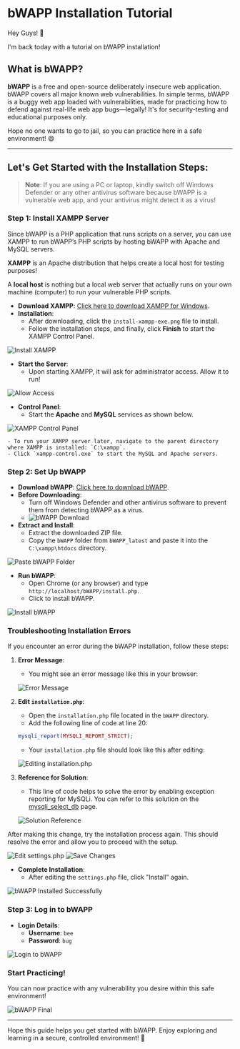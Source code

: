 # bWAPP Installation Tutorial

Hey Guys! 👋

I'm back today with a tutorial on bWAPP installation!

## What is bWAPP?

**bWAPP** is a free and open-source deliberately insecure web application. bWAPP covers all major known web vulnerabilities. In simple terms, bWAPP is a buggy web app loaded with vulnerabilities, made for practicing how to defend against real-life web app bugs—legally! It's for security-testing and educational purposes only.

Hope no one wants to go to jail, so you can practice here in a safe environment! 😄

---

## Let's Get Started with the Installation Steps:

> **Note**: If you are using a PC or laptop, kindly switch off Windows Defender or any other antivirus software because bWAPP is a vulnerable web app, and your antivirus might detect it as a virus!

### Step 1: Install XAMPP Server

Since bWAPP is a PHP application that runs scripts on a server, you can use XAMPP to run bWAPP’s PHP scripts by hosting bWAPP with Apache and MySQL servers.

**XAMPP** is an Apache distribution that helps create a local host for testing purposes!

A **local host** is nothing but a local web server that actually runs on your own machine (computer) to run your vulnerable PHP scripts.

- **Download XAMPP**: [Click here to download XAMPP for Windows](https://www.apachefriends.org/index.html).
- **Installation**:
    - After downloading, click the `install-xampp-exe.png` file to install.
    - Follow the installation steps, and finally, click **Finish** to start the XAMPP Control Panel.

![Install XAMPP](screenshots/xampp-install-finish.png)

- **Start the Server**:
    - Upon starting XAMPP, it will ask for administrator access. Allow it to run!

![Allow Access](screenshots/access-allow.png)

- **Control Panel**:
    - Start the **Apache** and **MySQL** services as shown below.

![XAMPP Control Panel](screenshots/xampp_control.png)

    - To run your XAMPP server later, navigate to the parent directory where XAMPP is installed: `C:\xampp`.
    - Click `xampp-control.exe` to start the MySQL and Apache servers.

### Step 2: Set Up bWAPP

- **Download bWAPP**: [Click here to download bWAPP](https://sourceforge.net/projects/bwapp/).
- **Before Downloading**: 
    - Turn off Windows Defender and other antivirus software to prevent them from detecting bWAPP as a virus.
    - ![bWAPP Download](screenshots/bwapp.png)
- **Extract and Install**:
    - Extract the downloaded ZIP file.
    - Copy the `bWAPP` folder from `bWAPP_latest` and paste it into the `C:\xampp\htdocs` directory.

![Paste bWAPP Folder](screenshots/pasted_bwapp.png)

- **Run bWAPP**:
    - Open Chrome (or any browser) and type `http://localhost/bWAPP/install.php`.
    - Click to install bWAPP.

![Install bWAPP](screenshots/bwapp_install.png)


### Troubleshooting Installation Errors
If you encounter an error during the bWAPP installation, follow these steps:

1. **Error Message**:
    - You might see an error message like this in your browser:

    ![Error Message](screenshots/error-query.png)

2. **Edit `installation.php`**:
    - Open the `installation.php` file located in the `bWAPP` directory.
    - Add the following line of code at line 20:

    ```php
    mysqli_report(MYSQLI_REPORT_STRICT);
    ```

    - Your `installation.php` file should look like this after editing:

    ![Editing `installation.php`](screenshots/installation-php.png)

3. **Reference for Solution**:
    - This line of code helps to solve the error by enabling exception reporting for MySQLi. You can refer to this solution on the [mysqli_select_db](https://www.php.net/manual/en/mysqli.report.php) page.

    ![Solution Reference](screenshots/error-solving.png)

After making this change, try the installation process again. This should resolve the error and allow you to proceed with the setup.


![Edit settings.php](screenshots/bwapp_path.png)
![Save Changes](screenshots/bwapp_path.png)

- **Complete Installation**:
    - After editing the `settings.php` file, click "Install" again.

![bWAPP Installed Successfully](screenshots/sucessfully_install_bwapp.png)

### Step 3: Log in to bWAPP

- **Login Details**:
    - **Username**: `bee`
    - **Password**: `bug`
  
![Login to bWAPP](screenshots/bwapp_login.png)

### Start Practicing!

You can now practice with any vulnerability you desire within this safe environment!

![bWAPP Final](screenshots/final_bwapp.png)

---

Hope this guide helps you get started with bWAPP. Enjoy exploring and learning in a secure, controlled environment! 🚀
